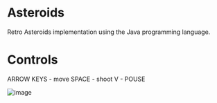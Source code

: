 # Asteroids
Retro Asteroids implementation using the Java programming language.
# Controls
ARROW KEYS - move
SPACE - shoot
V - POUSE

![image](https://user-images.githubusercontent.com/29361692/38037858-ad50d9e2-32a1-11e8-951c-1b825ce3bcaf.png)
